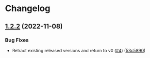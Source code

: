 # Changelog

## [1.2.2](https://github.com/jtwatson/twilio/compare/v1.2.1...v1.2.2) (2022-11-08)


### Bug Fixes

* Retract existing released versions and return to v0 ([#4](https://github.com/jtwatson/twilio/issues/4)) ([53c5890](https://github.com/jtwatson/twilio/commit/53c5890d823d901a85a0adc41735aedff4d60d69))

